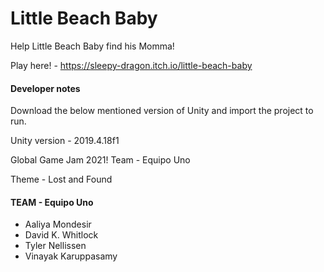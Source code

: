 # Little Beach Baby
Help Little Beach Baby find his Momma!

Play here! - https://sleepy-dragon.itch.io/little-beach-baby

#### Developer notes
Download the below mentioned version of Unity and import the project to run.

Unity version - 2019.4.18f1

Global Game Jam 2021! Team - Equipo Uno

Theme - Lost and Found

#### TEAM - Equipo Uno

- Aaliya Mondesir
- David K. Whitlock
- Tyler Nellissen
- Vinayak Karuppasamy

